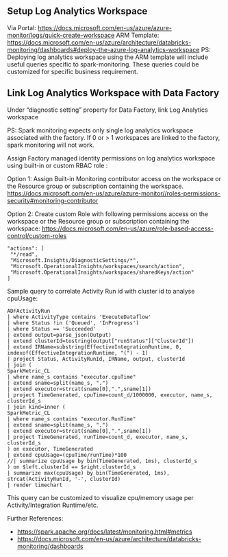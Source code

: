 ##	Setup Log Analytics Workspace

Via Portal: https://docs.microsoft.com/en-us/azure/azure-monitor/logs/quick-create-workspace
ARM Template: https://docs.microsoft.com/en-us/azure/architecture/databricks-monitoring/dashboards#deploy-the-azure-log-analytics-workspace
PS: Deploying log analytics workspace using the ARM template will include useful queries specific to spark-monitoring. These queries could be customized for specific business requirement.

##	Link Log Analytics Workspace with Data Factory
Under “diagnostic setting” property for Data Factory, link Log Analytics workspace
 
PS: 
Spark monitoring expects only single log analytics workspace associated with the factory. If 0 or > 1 workspaces are linked to the factory, spark monitoring will not work.

Assign Factory managed identity permissions on log analytics workspace using built-in or custom RBAC role :

Option 1: Assign Built-in Monitoring contributor access on the workspace or the Resource group or subscription containing the workspace.
https://docs.microsoft.com/en-us/azure/azure-monitor//roles-permissions-security#monitoring-contributor

Option 2: Create custom Role with following permissions access on the workspace or the Resource group or subscription containing the workspace:
https://docs.microsoft.com/en-us/azure/role-based-access-control/custom-roles

```
"actions": [
 "*/read",
 "Microsoft.Insights/DiagnosticSettings/*",
 "Microsoft.OperationalInsights/workspaces/search/action",
 "Microsoft.OperationalInsights/workspaces/sharedKeys/action"
]
```

Sample query to correlate Activity Run id with cluster id to analyse cpuUsage:
```
ADFActivityRun
| where ActivityType contains 'ExecuteDataflow'
| where Status !in ('Queued', 'InProgress')
| where Status == 'Succeeded'
| extend output=parse_json(Output)
| extend clusterId=tostring(output["runStatus"]["ClusterId"])
| extend IRName=substring(EffectiveIntegrationRuntime, 0, indexof(EffectiveIntegrationRuntime, "(") - 1)
| project Status, ActivityRunId, IRName, output, clusterId
| join (
SparkMetric_CL
| where name_s contains "executor.cpuTime"
| extend sname=split(name_s, ".")
| extend executor=strcat(sname[0],".",sname[1])
| project TimeGenerated, cpuTime=count_d/1000000, executor, name_s, clusterId_s
| join kind=inner (
SparkMetric_CL
| where name_s contains "executor.RunTime"
| extend sname=split(name_s, ".")
| extend executor=strcat(sname[0],".",sname[1])
| project TimeGenerated, runTime=count_d, executor, name_s, clusterId_s
) on executor, TimeGenerated
| extend cpuUsage=(cpuTime/runTime)*100
//| summarize cpuUsage by bin(TimeGenerated, 1ms), clusterId_s
) on $left.clusterId == $right.clusterId_s
| summarize max(cpuUsage) by bin(TimeGenerated, 1ms), strcat(ActivityRunId, '-', clusterId)
| render timechart
```

This query can be customized to visualize cpu/memory usage per Activity/Integration Runtime/etc.

Further References:
* https://spark.apache.org/docs/latest/monitoring.html#metrics
* https://docs.microsoft.com/en-us/azure/architecture/databricks-monitoring/dashboards

